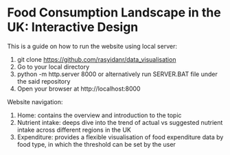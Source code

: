 # Food Consumption Landscape in the UK: Interactive Design

This is a guide on how to run the website using local server:

1. git clone https://github.com/rasyidanr/data_visualisation
2. Go to your local directory
3. python -m http.server 8000
or alternatively run SERVER.BAT file under the said repository
4. Open your browser at http://localhost:8000

Website navigation:
1. Home: contains the overview and introduction to the topic
2. Nutrient intake: deeps dive into the trend of actual vs suggested nutrient intake across different regions in the UK
3. Expenditure: provides a flexible visualisation of food expenditure data by food type, in which the threshold can be set by the user
